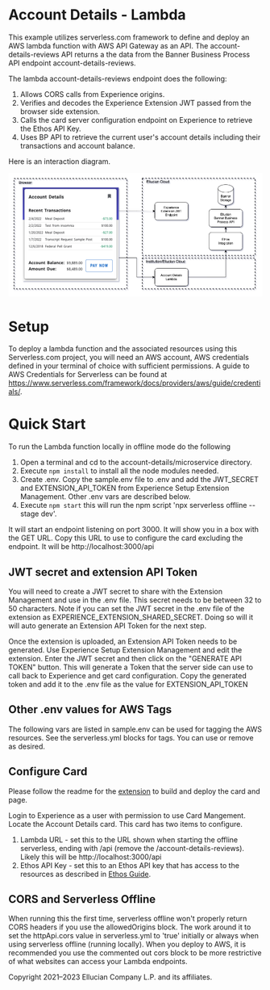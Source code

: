 # Account Details - Lambda
This example utilizes serverless.com framework to define and deploy an AWS lambda function with AWS API Gateway as an API. The account-details-reviews API returns a the data from the Banner Business Process API endpoint account-details-reviews.

The lambda account-details-reviews endpoint does the following:
1. Allows CORS calls from Experience origins.
1. Verifies and decodes the Experience Extension JWT passed from the browser side extension.
1. Calls the card server configuration endpoint on Experience to retrieve the Ethos API Key.
1. Uses BP API to retrieve the current user's account details including their transactions and account balance.

Here is an interaction diagram.

![](../docs/images/Account-Details-Diagram.png)

# Setup

To deploy a lambda function and the associated resources using this Serverless.com project, you will need an AWS account, AWS credentials defined in your terminal of choice with sufficient permissions. A guide to AWS Credentials for Serverless can be found at https://www.serverless.com/framework/docs/providers/aws/guide/credentials/.

# Quick Start

To run the Lambda function locally in offline mode do the following

1. Open a terminal and cd to the account-details/microservice directory.
1. Execute `npm install` to install all the node modules needed.
1. Create .env. Copy the sample.env file to .env and add the JWT_SECRET and EXTENSION_API_TOKEN from Experience Setup Extension Management. Other .env vars are described below.
1. Execute `npm start` this will run the npm script 'npx serverless offline --stage dev'.

It will start an endpoint listening on port 3000. It will show you in a box with the GET URL. Copy this URL to use to configure the card excluding the endpoint. It will be http://localhost:3000/api

## JWT secret and extension API Token
You will need to create a JWT secret to share with the Extension Management and use in the .env file. This secret needs to be between 32 to 50 characters. Note if you can set the JWT secret in the .env file of the extension as EXPERIENCE_EXTENSION_SHARED_SECRET. Doing so will it will auto generate an Extension API Token for the next step.

Once the extension is uploaded, an Extension API Token needs to be generated. Use Experience Setup Extension Management and edit the extension. Enter the JWT secret and then click on the "GENERATE API TOKEN" button. This will generate a Token that the server side can use to call back to Experience and get card configuration. Copy the generated token and add it to the .env file as the value for EXTENSION_API_TOKEN

## Other .env values for AWS Tags
The following vars are listed in sample.env can be used for tagging the AWS resources. See the serverless.yml blocks for tags. You can use or remove as desired.

## Configure Card

Please follow the readme for the [extension](../extension/README.md)  to build and deploy the card and page.

Login to Experience as a user with permission to use Card Mangement. Locate the Account Details card. This card has two items to configure.

1. Lambda URL - set this to the URL shown when starting the offline serverless, ending with /api (remove the /account-details-reviews). Likely this will be http://localhost:3000/api
1. Ethos API Key - set this to an Ethos API key that has access to the resources as described in [Ethos Guide](../docs/ethos-guide.md).

## CORS and Serverless Offline

When running this the first time, serverless offline won't properly return CORS headers if you use the allowedOrigins block. The work around it to set the httpApi.cors value in serverless.yml to 'true' initially or always when using serverless offline (running locally). When you deploy to AWS, it is recommended you use the commented out cors block to be more restrictive of what websites can access your Lambda endpoints.

Copyright 2021–2023 Ellucian Company L.P. and its affiliates.
